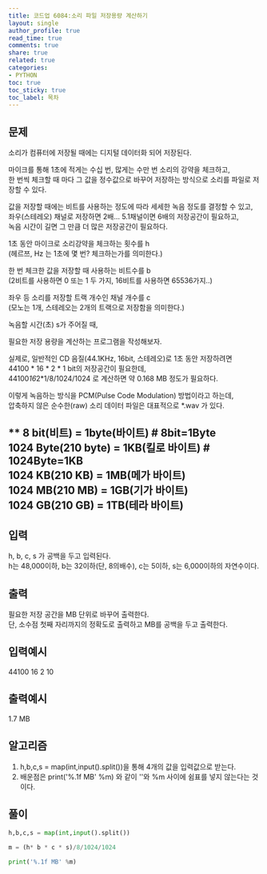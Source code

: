 ```yaml
---
title: 코드업 6084:소리 파일 저장용량 계산하기
layout: single
author_profile: true
read_time: true
comments: true
share: true
related: true
categories:
- PYTHON
toc: true
toc_sticky: true
toc_label: 목차
---
```


## 문제 
소리가 컴퓨터에 저장될 때에는 디지털 데이터화 되어 저장된다.<br>

마이크를 통해 1초에 적게는 수십 번, 많게는 수만 번 소리의 강약을 체크하고,<br>
한 번씩 체크할 때 마다 그 값을 정수값으로 바꾸어 저장하는 방식으로 소리를 파일로 저장할 수 있다.<br>

값을 저장할 때에는 비트를 사용하는 정도에 따라 세세한 녹음 정도를 결정할 수 있고,<br>
좌우(스테레오) 채널로 저장하면 2배… 5.1채널이면 6배의 저장공간이 필요하고,<br>
녹음 시간이 길면 그 만큼 더 많은 저장공간이 필요하다.<br>

1초 동안 마이크로 소리강약을 체크하는 횟수를 h<br>
(헤르쯔, Hz 는 1초에 몇 번? 체크하는가를 의미한다.)<br>

한 번 체크한 값을 저장할 때 사용하는 비트수를 b<br>
(2비트를 사용하면 0 또는 1 두 가지, 16비트를 사용하면 65536가지..)<br>

좌우 등 소리를 저장할 트랙 개수인 채널 개수를 c<br>
(모노는 1개, 스테레오는 2개의 트랙으로 저장함을 의미한다.)<br>

녹음할 시간(초) s가 주어질 때,<br>

필요한 저장 용량을 계산하는 프로그램을 작성해보자.<br>

실제로, 일반적인 CD 음질(44.1KHz, 16bit, 스테레오)로 1초 동안 저장하려면<br>
44100 * 16 * 2 * 1 bit의 저장공간이 필요한데,<br>
44100*16*2*1/8/1024/1024 로 계산하면 약 0.168 MB 정도가 필요하다.<br>

이렇게 녹음하는 방식을 PCM(Pulse Code Modulation) 방법이라고 하는데,<br>
압축하지 않은 순수한(raw) 소리 데이터 파일은 대표적으로 *.wav 가 있다.<br>

**
      8 bit(비트)           = 1byte(바이트)       # 8bit=1Byte<br>
1024 Byte(210 byte) = 1KB(킬로 바이트)  # 1024Byte=1KB<br>
1024 KB(210 KB)      = 1MB(메가 바이트)<br>
1024 MB(210 MB)     = 1GB(기가 바이트)<br>
1024 GB(210 GB)      = 1TB(테라 바이트)<br>
------

## 입력
h, b, c, s 가 공백을 두고 입력된다.<br>
h는 48,000이하, b는 32이하(단, 8의배수), c는 5이하, s는 6,000이하의 자연수이다.<br>

## 출력
필요한 저장 공간을 MB 단위로 바꾸어 출력한다.<br>
단, 소수점 첫째 자리까지의 정확도로 출력하고 MB를 공백을 두고 출력한다.<br>

## 입력예시
44100 16 2 10

## 출력예시
1.7 MB 


## 알고리즘
1. h,b,c,s = map(int,input().split())을 통해 4개의 값을 입력값으로 받는다. <br>
2. 배운점은 print('%.1f MB' %m) 와 같이 ''와 %m 사이에 쉼표를 넣지 않는다는 것이다. <br>

## 풀이
```python
h,b,c,s = map(int,input().split())

m = (h* b * c * s)/8/1024/1024

print('%.1f MB' %m)


```
